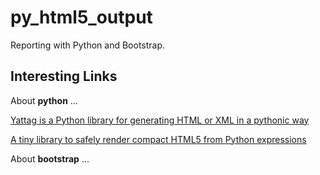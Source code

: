 # py_html5_output
Reporting with Python and Bootstrap.

## Interesting Links
About **python** ...

[Yattag is a Python library for generating HTML or XML in a pythonic way](https://www.yattag.org/)

[A tiny library to safely render compact HTML5 from Python expressions](https://pypi.org/project/tinyhtml/)

About **bootstrap** ...


